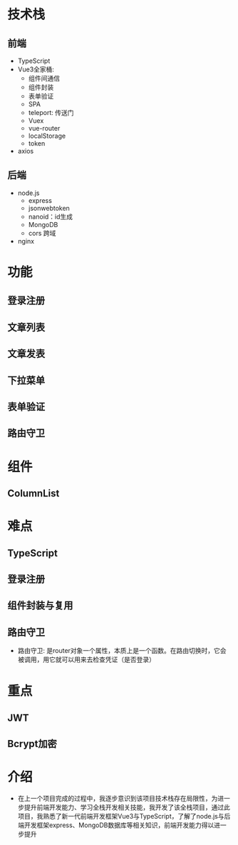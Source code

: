 # 技术栈
## 前端
- TypeScript
- Vue3全家桶: 
  - 组件间通信
  - 组件封装
  - 表单验证
  - SPA
  - teleport: 传送门
  - Vuex
  - vue-router
  - localStorage
  - token
- axios
## 后端
- node.js
  - express
  - jsonwebtoken
  - nanoid：id生成
  - MongoDB
  - cors 跨域
- nginx

# 功能
## 登录注册
## 文章列表
## 文章发表
## 下拉菜单
## 表单验证
## 路由守卫

# 组件
## ColumnList

# 难点
## TypeScript
## 登录注册
## 组件封装与复用
## 路由守卫
- 路由守卫: 是router对象一个属性，本质上是一个函数。在路由切换时，它会被调用，用它就可以用来去检查凭证（是否登录）

# 重点
## JWT
## Bcrypt加密

# 介绍
- 在上一个项目完成的过程中，我逐步意识到该项目技术栈存在局限性，为进一步提升前端开发能力、学习全栈开发相关技能，我开发了该全栈项目，通过此项目，我熟悉了新一代前端开发框架Vue3与TypeScript，了解了node.js与后端开发框架express、MongoDB数据库等相关知识，前端开发能力得以进一步提升
